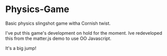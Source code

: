 Physics-Game
============

Basic physics slingshot game witha Cornish twist.

I've put this game's development on hold for the moment. Ive redeveloped this from the matter.js demo to use OO Javascript. 

It's a big jump!

